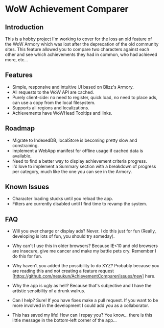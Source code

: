# WoW Achievement Comparer
## Introduction

This is a hobby project I'm working to cover for the loss an old feature of the WoW Armory which was lost after the deprecation of the old community sites. This feature allowed you to compare two characters against each other and see which achievements they had in common, who had achieved more, etc...

## Features

* Simple, responsive and intuitive UI based on Blizz's Armory.
* All requests to the WoW API are cached.
* Purely client-side: no need to register, quick load, no need to place ads, can use a copy from the local filesystem.
* Supports all regions and localizations.
* Achievements have WoWHead Tooltips and links.

## Roadmap

* Migrate to IndexedDB, localStore is becoming pretty slow and constraining.
* Implement a WebApp manifest for offline usage if cached data is available.
* Need to find a better way to display achievement criteria progress.
* I'd love to implement a Summary section with a breakdown of progress per category, much like the one you can see in the Armory.

## Known Issues

* Character loading stucks until you reload the app.
* Filters are currently disabled until I find time to revamp the system.

## FAQ

* Will you ever charge or display ads?
Never. I do this just for fun (Really, developing is lots of fun, you should try someday).

* Why can't I use this in older browsers?
Because IE<10 and old browsers are insecure, give me cancer and make my battle pets cry. Remember I do this for fun.

* Why haven't you added the possibility to do XYZ?
Probably because you are reading this and not creating a feature request [https://github.com/nesukun/AchievementComparer/issues/new] here.

* Why the app is ugly as hell?
Because that's subjective and I have the artistic sensibility of a drunk walrus.

* Can I help?
Sure! If you have fixes make a pull request. If you want to be more involved in the development I could add you as a collaborator.

* This has saved my life! How can I repay you?
You know... there is this little message in the bottom-left corner of the app...
